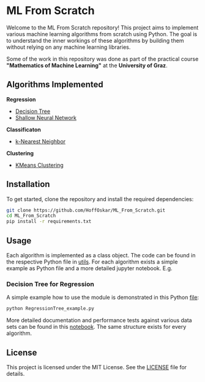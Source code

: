 # ML From Scratch

Welcome to the ML From Scratch repository! This project aims to implement various machine learning algorithms from scratch using Python. The goal is to understand the inner workings of these algorithms by building them without relying on any machine learning libraries.

Some of the work in this repository was done as part of the practical course **"Mathematics of Machine Learning"** at the **University of Graz**.

## Algorithms Implemented

**Regression**
- [Decision Tree](Regression/RegTree.ipynb)
- [Shallow Neural Network](Regression/MLP.ipynb)

**Classificaton**
- [k-Nearest Neighbor](Classification/KNN.ipynb)

**Clustering**
- [KMeans Clustering](Clustering/KMeans.ipynb)

## Installation

To get started, clone the repository and install the required dependencies:

```bash
git clone https://github.com/HoffOskar/ML_From_Scratch.git
cd ML_From_Scratch
pip install -r requirements.txt
```

## Usage

Each algorithm is implemented as a class object. The code can be found in the respective Python file in [utils](utils/). For each algorithm exists a simple example as Python file and a more detailed jupyter notebook. E.g.

### Decision Tree for Regression

A simple example how to use the module is demonstrated in this Python [file](example_RegTree.py):
```bash
python RegressionTree_example.py
```
More detailed documentation and performance tests against various data sets can be found in this [notebook](Regression/RegTree.ipynb). The same structure exists for every algorithm. 

## License

This project is licensed under the MIT License. See the [LICENSE](LICENSE) file for details.